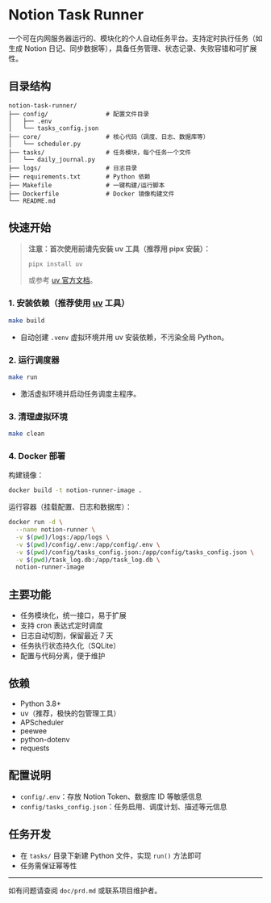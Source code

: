 # Notion Task Runner

一个可在内网服务器运行的、模块化的个人自动任务平台。支持定时执行任务（如生成 Notion 日记、同步数据等），具备任务管理、状态记录、失败容错和可扩展性。

## 目录结构

```
notion-task-runner/
├── config/                # 配置文件目录
│   ├── .env
│   └── tasks_config.json
├── core/                  # 核心代码（调度、日志、数据库等）
│   └── scheduler.py
├── tasks/                 # 任务模块，每个任务一个文件
│   └── daily_journal.py
├── logs/                  # 日志目录
├── requirements.txt       # Python 依赖
├── Makefile               # 一键构建/运行脚本
├── Dockerfile             # Docker 镜像构建文件
└── README.md
```

## 快速开始

> **注意：首次使用前请先安装 uv 工具（推荐用 pipx 安装）：**
> ```bash
> pipx install uv
> ```
> 或参考 [uv 官方文档](https://github.com/astral-sh/uv)。

### 1. 安装依赖（推荐使用 [uv](https://github.com/astral-sh/uv) 工具）

```bash
make build
```
- 自动创建 `.venv` 虚拟环境并用 uv 安装依赖，不污染全局 Python。

### 2. 运行调度器

```bash
make run
```
- 激活虚拟环境并启动任务调度主程序。

### 3. 清理虚拟环境

```bash
make clean
```

### 4. Docker 部署

构建镜像：
```bash
docker build -t notion-runner-image .
```

运行容器（挂载配置、日志和数据库）：
```bash
docker run -d \
  --name notion-runner \
  -v $(pwd)/logs:/app/logs \
  -v $(pwd)/config/.env:/app/config/.env \
  -v $(pwd)/config/tasks_config.json:/app/config/tasks_config.json \
  -v $(pwd)/task_log.db:/app/task_log.db \
  notion-runner-image
```

## 主要功能
- 任务模块化，统一接口，易于扩展
- 支持 cron 表达式定时调度
- 日志自动切割，保留最近 7 天
- 任务执行状态持久化（SQLite）
- 配置与代码分离，便于维护

## 依赖
- Python 3.8+
- uv（推荐，极快的包管理工具）
- APScheduler
- peewee
- python-dotenv
- requests

## 配置说明
- `config/.env`：存放 Notion Token、数据库 ID 等敏感信息
- `config/tasks_config.json`：任务启用、调度计划、描述等元信息

## 任务开发
- 在 `tasks/` 目录下新建 Python 文件，实现 `run()` 方法即可
- 任务需保证幂等性

---
如有问题请查阅 `doc/prd.md` 或联系项目维护者。
